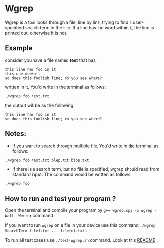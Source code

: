 # Wgrep

Wgrep is a tool looks through a file, line by line, trying to find a user-specified search term in the line. 
If a line has the word within it, the line is printed out, otherwise it is not.

## Example
 consider you have a file named **test** that has 
```
this line has foo in it
this one doesn't
so does this foolish line; do you see where?
```
written in it, You'd write in the terminal as follows:
```
./wgrep foo test.txt
```
the output will be as the following: 
```
this line has foo in it
so does this foolish line; do you see where?
```
## Notes:
* If you want to search through multiple file, You'd write in the terminal as follows:
```
./wgrep foo test.txt blep.txt blop.txt
```
* If there is a search term, but no file is specified, wgrep should read from standard input.
The command would be written as follows:
```
./wgrep foo
```
## How to run and test your program ?

Open the terminal and compile your program by  `g++ wgrep.cpp -o wgrep -Wall -Werror` command  .

If you want to run `wgrep` on a file in your device use this command  `./wgrep SearchTerm file1.txt ... file(n).txt` .

To run all test cases use `./test-wgrep.sh` command. Look at this [README](https://github.com/remzi-arpacidusseau/ostep-projects/blob/master/initial-utilities/wgrep/README.md) .
